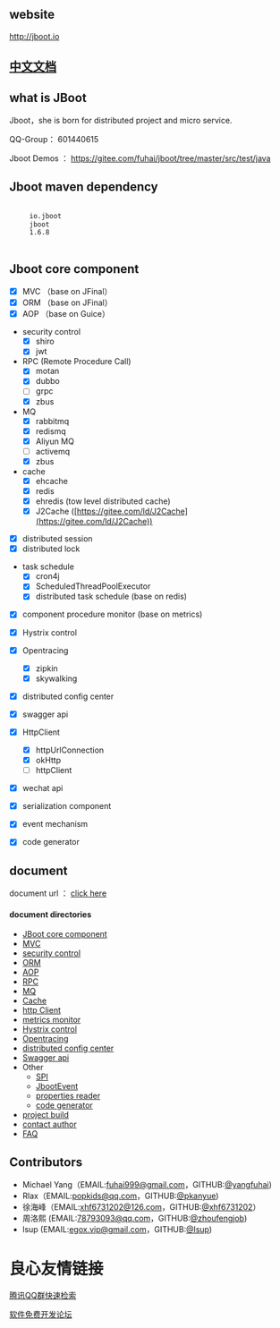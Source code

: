 ## website

http://jboot.io

## [中文文档](./README-ZH.md)
## what is JBoot 

Jboot，she is born for distributed project and micro service.

QQ-Group： 601440615

Jboot Demos ： https://gitee.com/fuhai/jboot/tree/master/src/test/java

## Jboot maven dependency

```xml
 
     io.jboot 
     jboot 
     1.6.8 
 

```

## Jboot core component

* [x] MVC （base on JFinal）
* [x] ORM （base on JFinal）
* [x] AOP （base on Guice）
* security control
    * [x] shiro
    * [x] jwt
* RPC (Remote Procedure Call) 
    * [x] motan
    * [x] dubbo
    * [ ] grpc
    * [x] zbus
* MQ 
    * [x] rabbitmq
    * [x] redismq
    * [x] Aliyun MQ
    * [ ] activemq
    * [x] zbus
* cache
    * [x] ehcache
    * [x] redis
    * [x] ehredis (tow level distributed cache)
    * [x] J2Cache ([https://gitee.com/ld/J2Cache](https://gitee.com/ld/J2Cache))
* [x] distributed session
* [x] distributed lock
* task schedule
    * [x] cron4j
    * [x] ScheduledThreadPoolExecutor
    * [x] distributed task schedule (base on redis)
* [x] component procedure monitor (base on metrics)
* [x] Hystrix control
* [x] Opentracing
    * [x] zipkin
    * [x] skywalking
* [x] distributed config center
* [x] swagger api
* [x] HttpClient
    * [x] httpUrlConnection
    * [x] okHttp
    * [ ] httpClient
* [x] wechat api
* [x] serialization component 
* [x] event mechanism
* [x] code generator


## document

document url ： [click here](./DOC.md)

#### document directories 

- [JBoot core component](./DOC.md#jboot核心组件)
- [MVC](./DOC.md#mvc)
- [security control](./DOC.md#安全控制)
- [ORM](./DOC.md#orm)
- [AOP](./DOC.md#aop)
- [RPC](./DOC.md#rpc远程调用)
- [MQ](./DOC.md#mq消息队列)
- [Cache](./DOC.md#cache缓存)
- [http Client](./DOC.md#http客户端)
- [metrics monitor](./DOC.md#metrics数据监控)
- [Hystrix control](./DOC.md#容错与隔离)
- [Opentracing](./DOC.md#opentracing数据追踪)	
- [distributed config center](./DOC.md#统一配置中心)	
- [Swagger api](./DOC.md#swagger-api自动生成)
- Other
	- [SPI](./DOC.md#spi扩展)
	- [JbootEvent](./DOC.md#jbootEvent事件机制)
	- [properties reader](./DOC.md#配置文件)
	- [code generator](./DOC.md#代码生成器)
- [project build](./DOC.md#项目构建)
- [contact author](./DOC.md#联系作者)
- [FAQ](./DOC.md#常见问题)


## Contributors
* Michael Yang（EMAIL:fuhai999@gmail.com，GITHUB:[@yangfuhai](https://github.com/yangfuhai))
* Rlax（EMAIL:popkids@qq.com，GITHUB:[@pkanyue](https://github.com/pkanyue))
* 徐海峰（EMAIL:xhf6731202@126.com，GITHUB:[@xhf6731202](https://github.com/xhf6731202)）
* 周洛熙 (EMAIL:78793093@qq.com，GITHUB:[@zhoufengjob](https://github.com/zhoufengjob))
* lsup (EMAIL:egox.vip@gmail.com，GITHUB:[@lsup](https://github.com/lsup))





 # 良心友情链接

[腾讯QQ群快速检索](http://u.720life.cn/s/8cf73f7c)

[软件免费开发论坛](http://u.720life.cn/s/bbb01dc0)